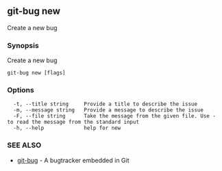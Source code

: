 ## git-bug new

Create a new bug

### Synopsis

Create a new bug

```
git-bug new [flags]
```

### Options

```
  -t, --title string     Provide a title to describe the issue
  -m, --message string   Provide a message to describe the issue
  -F, --file string      Take the message from the given file. Use - to read the message from the standard input
  -h, --help             help for new
```

### SEE ALSO

* [git-bug](git-bug.md)	 - A bugtracker embedded in Git

